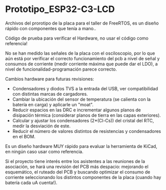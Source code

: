 # Prototipo_ESP32-C3-LCD
Archivos del prorotipo de la placa para el taller de FreeRTOS, es un diseño rápido con componentes que tenía a mano.. 

Código de prueba para verificar el Hardware, no usar el código como referencia!

No se han medido las señales de la placa con el osciloscopio, por lo que aún está por verificar el correcto funcionamiento del pcb a nivel de señal y consumos de corriente (medir corriente máxima que puede dar el LDO), a nivel de funcionalidad-programación parece correcto.

Cambios hardware para futuras revisiones:
- Condensadores y diodos TVS a la entrada del USB, ver compatibilidad con distintas marcas de cargadores.
- Cambiar la ubicación del sensor de temperatura (se calienta con la batería en carga) y aplicarle un "moat".
- Reducir espacios en las DRC e incrementar algunos planos de disipación térmica (considerar planos de tierra en las capas exteriores).
- Calcular y ajustar los condensadores (2*(Cl-Cs)) del cristal del RTC, medir la desviación de este.
- Reducir el número de valores distintos de resistencias y condensadores en el BOM.

Es un diseño hardware MUY rápido para evaluar la herramienta de KiCad, en ningún caso usar como referencia. 

Si el proyecto tiene interés entre los asistentes a las reuniones de la asociación, se hará una revisión del PCB más despacio: mejorando el esquemático, el ruteado del PCB y buscando optimizar el consumo de corriente seleccionando los distintos componentes de la placa (cuando hay batería cada uA cuenta!).
